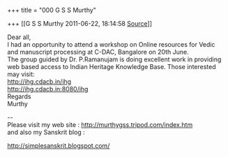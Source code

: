 +++
title = "000 G S S Murthy"

+++
[[G S S Murthy	2011-06-22, 18:14:58 [Source](https://groups.google.com/g/samskrita/c/GssKVh1oms0)]]



Dear all,  
I had an opportunity to attend a workshop on Online resources for Vedic and manuscript processing at C-DAC, Bangalore on 20th June.  
The group guided by Dr. P.Ramanujam is doing excellent work in providing web based access to Indian Heritage Knowledge Base. Those interested may visit:  
<http://ihg.cdacb.in/ihg>  
<http://ihg.cdacb.in:8080/ihg>  
Regards  
Murthy  
  
  
--  
Please visit my web site : <http://murthygss.tripod.com/index.htm>  
and also my Sanskrit blog :

<http://simplesanskrit.blogspot.com/>

  

